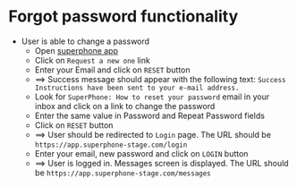 # Forgot password functionality

* User is able to change a password
  * Open [superphone app](https://app.superphone-stage.com)
  * Click on `Request a new one` link
  * Enter your Email and click on `RESET` button
  * ==> Success message should appear with the following text: `Success Instructions have been sent to your e-mail address.`
  * Look for `SuperPhone: How to reset your password` email in your inbox and click on a link to change the password
  * Enter the same value in Password and Repeat Password fields
  * Click on `RESET` button
  * ==> User should be redirected to `Login` page. The URL should be `https://app.superphone-stage.com/login`
  * Enter your email, new password and click on `LOGIN` button
  * ==> User is logged in. Messages screen is displayed. The URL should be `https://app.superphone-stage.com/messages`

  